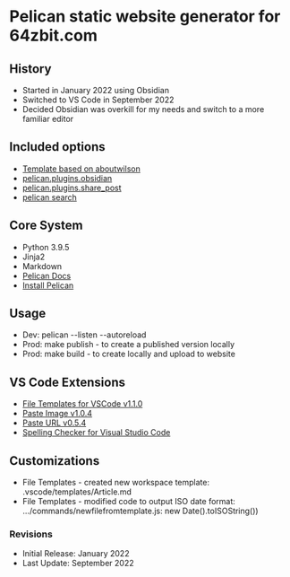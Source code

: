 # Pelican static website generator for 64zbit.com

## History
* Started in January 2022 using Obsidian
* Switched to VS Code in September 2022
* Decided Obsidian was overkill for my needs and switch to a more familiar editor

## Included options
- [Template based on aboutwilson](https://github.com/getpelican/pelican-themes/tree/master/aboutwilson)
- [pelican.plugins.obsidian](https://github.com/jonathan-s/pelican-obsidian)
- [pelican.plugins.share_post](https://github.com/pelican-plugins/share-post)
- [pelican search](https://github.com/pelican-plugins/search)

## Core System
- Python 3.9.5
- Jinja2
- Markdown
- [Pelican Docs](https://docs.getpelican.com/en/latest/quickstart.html)
- [Install Pelican](https://docs.getpelican.com/en/latest/install.html)

## Usage
- Dev: pelican --listen --autoreload
- Prod: make publish - to create a published version locally
- Prod: make build - to create locally and upload to website

## VS Code Extensions
* [File Templates for VSCode v1.1.0](https://marketplace.visualstudio.com/items?itemName=bam.vscode-file-templates)
* [Paste Image v1.0.4](https://marketplace.visualstudio.com/items?itemName=mushan.vscode-paste-image)
* [Paste URL v0.5.4](https://marketplace.visualstudio.com/items?itemName=kukushi.pasteurl)
* [Spelling Checker for Visual Studio Code](https://marketplace.visualstudio.com/items?itemName=streetsidesoftware.code-spell-checker)


## Customizations
* File Templates - created new workspace template: .vscode/templates/Article.md
* File Templates - modified code to output ISO date format: .../commands/newfilefromtemplate.js: new Date().toISOString())

### Revisions
- Initial Release: January 2022 
- Last Update: September 2022